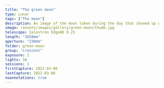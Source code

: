 ```yaml
---
title: "The green moon"
type: Lunar
tags: ["The moon"]
description: An image of the moon taken during the day that showed up green.
image: /assets/images/gallery/green-moon/thumb.jpg
telescope: Celestron EdgeHD 9.25
length: "1650mm"
aperture: "230mm"
folder: green-moon
group: "crescent"
exposure: 1
lights: 50
sessions: 1
firstCapture: 2022-03-06 
lastCapture: 2022-03-06
noannotations: true
---
```

